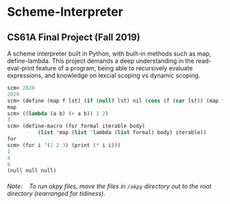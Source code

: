 # Scheme-Interpreter
## CS61A Final Project (Fall 2019)
A scheme interpreter built in Python, with built-in methods such as map, define-lambda.
This project demands a deep understanding in the read-eval-print feature of a program, being able to recursively evaluate expressions, and knowledge on lexcial scoping vs dynamic scoping.

```scheme
scm> 2020
2020
scm> (define (map f lst) (if (null? lst) nil (cons (f (car lst)) (map f (cdr lst)))))
map
scm> ((lambda (a b) (+ a b)) 1 2)
3
scm> (define-macro (for formal iterable body)
          (list 'map (list 'lambda (list formal) body) iterable))
for
scm> (for i '(1 2 3) (print (* i i)))
1
4
9
(null null null)
```
###### Note: &nbsp;&nbsp; To run okpy files, move the files in `/okpy` directory out to the root directory (rearranged for tidiness).